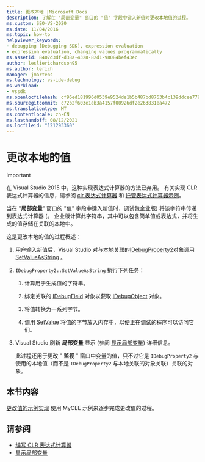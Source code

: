 ```yaml
---
title: 更改本地 |Microsoft Docs
description: 了解在 "局部变量" 窗口的 "值" 字段中键入新值时更改本地值的过程。
ms.custom: SEO-VS-2020
ms.date: 11/04/2016
ms.topic: how-to
helpviewer_keywords:
- debugging [Debugging SDK], expression evaluation
- expression evaluation, changing values programmatically
ms.assetid: 8407d3df-d38a-4328-82d1-98084bef43ec
author: leslierichardson95
ms.author: lerich
manager: jmartens
ms.technology: vs-ide-debug
ms.workload:
- vssdk
ms.openlocfilehash: cf96ed181996d0539e9524de1b5b487bd8763b4c139ddcee779510336458b145
ms.sourcegitcommit: c72b2f603e1eb3a4157f00926df2e263831ea472
ms.translationtype: MT
ms.contentlocale: zh-CN
ms.lasthandoff: 08/12/2021
ms.locfileid: "121293360"
---
```

# <a name="change-the-value-of-a-local"></a>更改本地的值
> [!IMPORTANT]
> 在 Visual Studio 2015 中，这种实现表达式计算器的方法已弃用。 有关实现 CLR 表达式计算器的信息，请参阅 [clr 表达式计算器](https://github.com/Microsoft/ConcordExtensibilitySamples/wiki/CLR-Expression-Evaluators) 和 [托管表达式计算器示例](https://github.com/Microsoft/ConcordExtensibilitySamples/wiki/Managed-Expression-Evaluator-Sample)。

 当在 "**局部变量**" 窗口的 "值" 字段中键入新值时，调试包企业版) 将该字符串传递到表达式计算器 (。 企业版计算此字符串，其中可以包含简单值或表达式，并将生成的值存储在关联的本地中。

 这是更改本地的值的过程概述：

1. 用户输入新值后，Visual Studio 对与本地关联的[IDebugProperty2](../../extensibility/debugger/reference/idebugproperty2.md)对象调用[SetValueAsString](../../extensibility/debugger/reference/idebugproperty2-setvalueasstring.md) 。

2. `IDebugProperty2::SetValueAsString` 执行下列任务：

   1. 计算用于生成值的字符串。

   2. 绑定关联的 [IDebugField](../../extensibility/debugger/reference/idebugfield.md) 对象以获取 [IDebugObject](../../extensibility/debugger/reference/idebugobject.md) 对象。

   3. 将值转换为一系列字节。

   4. 调用 [SetValue](../../extensibility/debugger/reference/idebugobject-setvalue.md) 将值的字节放入内存中，以便正在调试的程序可以访问它们。

3. Visual Studio 刷新 **局部变量** 显示 (参阅 [显示局部变量](../../extensibility/debugger/displaying-locals.md)) 详细信息。

   此过程还用于更改 " **监视** " 窗口中变量的值，只不过它是 `IDebugProperty2` 与使用的本地值（而不是 `IDebugProperty2` 与本地关联的对象关联）关联的对象。

## <a name="in-this-section"></a>本节内容
 [更改值的示例实现](../../extensibility/debugger/sample-implementation-of-changing-values.md) 使用 MyCEE 示例来逐步完成更改值的过程。

## <a name="see-also"></a>请参阅
- [编写 CLR 表达式计算器](../../extensibility/debugger/writing-a-common-language-runtime-expression-evaluator.md)
- [显示局部变量](../../extensibility/debugger/displaying-locals.md)
